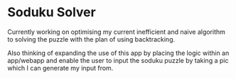 # Soduku Solver
Currently working on optimising my current inefficient and naive algorithm to solving the puzzle with the plan of using backtracking.

Also thinking of expanding the use of this app by placing the logic within an app/webapp and enable the user to input the soduku puzzle by taking a pic which I can generate my input from.

